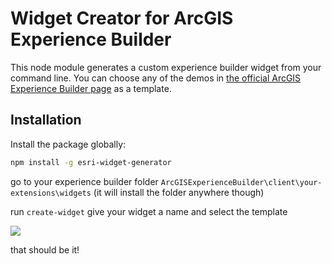 # Widget Creator for ArcGIS Experience Builder

This node module generates a custom experience builder widget from your command line. You can choose any of the demos in [the official ArcGIS Experience Builder page](https://github.com/Esri/arcgis-experience-builder-sdk-resources/tree/master/widgets) as a template.
## Installation

Install the package globally:

```bash
npm install -g esri-widget-generator
```


go to your experience builder folder ``ArcGISExperienceBuilder\client\your-extensions\widgets``
(it will install the folder anywhere though)


run ``create-widget``
give your widget a name and select the template

![]("example.gif")




that should be it!




